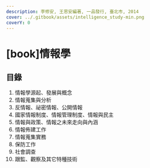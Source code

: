 ```yaml
---
description: 李修安, 王思安編著, 一品發行, 臺北市, 2014
cover: ../.gitbook/assets/intelligence_study-min.png
coverY: 0
---
```


# \[book]情報學

## 目錄

1. 情報學源起、發展與概念
2. 情報蒐集與分析
3. 反情報、祕密情報、公開情報
4. 國家情報制度、情報管理制度、情報與民主
5. 情報與政策、情報之未來走向與內涵
6. 情報佈建工作
7. 情報蒐集實務
8. 保防工作
9. 社會調查
10. 跟監、觀察及其它特種技術

